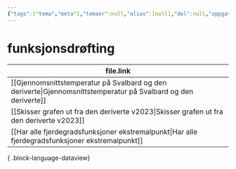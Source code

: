 ```yaml
---
{"tags":["tema","meta"],"temaer":null,"alias":[null],"del":null,"oppgave":null,"fag":null,"eksamen":null,"dg-publish":true,"title":"funksjonsdrøfting","date":"2023-06-01","modified":"2023-06-01","permalink":"/temaer/funksjonsdrofting/","dgPassFrontmatter":true}
---
```



# funksjonsdrøfting
| file.link                                                                                                         |
| ----------------------------------------------------------------------------------------------------------------- |
| [[Gjennomsnittstemperatur på Svalbard og den deriverte\|Gjennomsnittstemperatur på Svalbard og den deriverte]] |
| [[Skisser grafen ut fra den deriverte v2023\|Skisser grafen ut fra den deriverte v2023]]                       |
| [[Har alle fjerdegradsfunksjoner ekstremalpunkt\|Har alle fjerdegradsfunksjoner ekstremalpunkt]]               |

{ .block-language-dataview}
